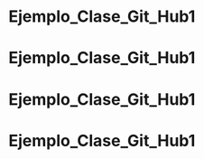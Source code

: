 # Ejemplo_Clase_Git_Hub1
# Ejemplo_Clase_Git_Hub1
# Ejemplo_Clase_Git_Hub1
# Ejemplo_Clase_Git_Hub1
